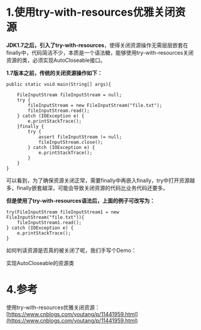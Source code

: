 # 1.使用try-with-resources优雅关闭资源

**JDK1.7之后，引入了try-with-resources**，使得关闭资源操作无需层层嵌套在finally中，代码简洁不少，本质是一个语法糖，能够使用try-with-resources关闭资源的类，必须实现AutoCloseable接口。

**1.7版本之前，传统的关闭资源操作如下：**

```
public static void main(String[] args){

    FileInputStream fileInputStream = null;
    try {
        fileInputStream = new FileInputStream("file.txt");
        fileInputStream.read();
    } catch (IOException e) {
        e.printStackTrace();
    }finally {
        try {
            assert fileInputStream != null;
            fileInputStream.close();
        } catch (IOException e) {
            e.printStackTrace();
        }
    }
}
```

可以看到，为了确保资源关闭正常，需要finally中再嵌入finally，try中打开资源越多，finally嵌套越深，可能会导致关闭资源的代码比业务代码还要多。

**但是使用了try-with-resources语法后，上面的例子可改写为：**

```
try(FileInputStream fileInputStream1 = new FileInputStream("file.txt")){
    fileInputStream1.read();
} catch (IOException e) {
    e.printStackTrace();
}
```

如何判读资源是否真的被关闭了呢，我们手写个Demo：

实现AutoCloseable的资源类

# 4.参考

使用try-with-resources优雅关闭资源：  
[https://www.cnblogs.com/youtang/p/11441959.html](https://www.cnblogs.com/youtang/p/11441959.html)

